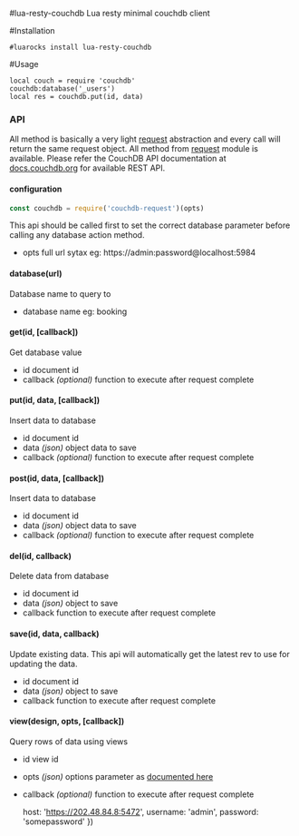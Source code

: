 #lua-resty-couchdb
Lua resty minimal couchdb client

#Installation
```
#luarocks install lua-resty-couchdb
```

#Usage
```
local couch = require 'couchdb'
couchdb:database('_users')
local res = couchdb.put(id, data)
```

### API
All method is basically a very light [request](https://www.npmjs.com/package/request) abstraction and every call will
return the same request object. All method from [request](https://www.npmjs.com/package/request) module is available.
Please refer the CouchDB API documentation at [docs.couchdb.org](http://docs.couchdb.org/en/1.6.1/http-api.html) for available
REST API.

#### configuration
```javascript
const couchdb = require('couchdb-request')(opts)
```
This api should be called first to set the correct database parameter
before calling any database action method.
- opts full url sytax eg: https://admin:password@localhost:5984


#### database(url)
Database name to query to
- database name eg: booking


#### get(id, [callback])
Get database value
- id document id
- callback *(optional)* function to execute after request complete


#### put(id, data, [callback])
Insert data to database
- id document id
- data *(json)* object data to save
- callback *(optional)* function to execute after request complete

#### post(id, data, [callback])
Insert data to database
- id document id
- data *(json)* object data to save
- callback *(optional)* function to execute after request complete


#### del(id, callback)
Delete data from database
- id document id
- data *(json)* object to save 
- callback function to execute after request complete

#### save(id, data, callback)
Update existing data. This api will automatically get the latest rev to use for updating the data.
- id document id
- data *(json)* object to save
- callback function to execute after request complete


#### view(design, opts, [callback])
Query rows of data using views
- id view id
- opts *(json)* options parameter as [documented here](http://docs.couchdb.org/en/1.6.1/api/ddoc/views.html)
- callback *(optional)* function to execute after request complete

  host: 'https://202.48.84.8:5472',
  username: 'admin',
  password: 'somepassword'
})


